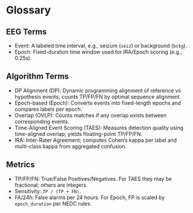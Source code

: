 # Glossary

## EEG Terms
- Event: A labeled time interval, e.g., seizure (`seiz`) or background (`bckg`).
- Epoch: Fixed-duration time window used for IRA/Epoch scoring (e.g., 0.25s).

## Algorithm Terms
- DP Alignment (DP): Dynamic programming alignment of reference vs hypothesis events; counts TP/FP/FN by optimal sequence alignment.
- Epoch-based (Epoch): Converts events into fixed-length epochs and compares labels per epoch.
- Overlap (OVLP): Counts matches if any overlap exists between corresponding events.
- Time-Aligned Event Scoring (TAES): Measures detection quality using time-aligned overlap; yields floating-point TP/FP/FN.
- IRA: Inter-Rater Agreement; computes Cohen’s kappa per label and multi-class kappa from aggregated confusion.

## Metrics
- TP/FP/FN: True/False Positives/Negatives. For TAES they may be fractional; others are integers.
- Sensitivity: `TP / (TP + FN)`.
- FA/24h: False alarms per 24 hours. For Epoch, FP is scaled by `epoch_duration` per NEDC rules.
